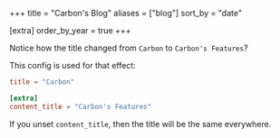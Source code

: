 +++
title = "Carbon's Blog"
aliases = ["blog"]
sort_by = "date"

[extra]
order_by_year = true
+++

Notice how the title changed from `Carbon` to `Carbon's Features`?

This config is used for that effect:

```toml
title = "Carbon"

[extra]
content_title = "Carbon's Features"
```

If you unset `content_title`, then the title will be the same everywhere.
